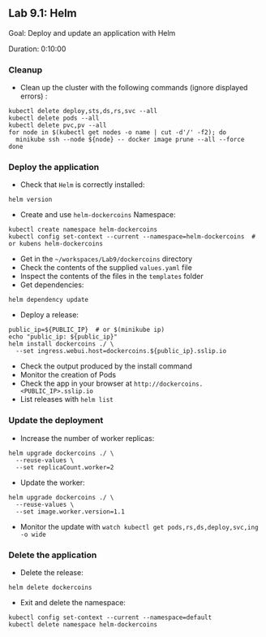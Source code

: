 
## Lab 9.1: Helm

Goal: Deploy and update an application with Helm

Duration: 0:10:00

### Cleanup

- Clean up the cluster with the following commands (ignore displayed errors) :

```shell
kubectl delete deploy,sts,ds,rs,svc --all
kubectl delete pods --all
kubectl delete pvc,pv --all
for node in $(kubectl get nodes -o name | cut -d'/' -f2); do
  minikube ssh --node ${node} -- docker image prune --all --force
done
```

### Deploy the application

- Check that `Helm` is correctly installed:

```shell
helm version
```

- Create and use `helm-dockercoins` Namespace:

```shell
kubectl create namespace helm-dockercoins
kubectl config set-context --current --namespace=helm-dockercoins  # or kubens helm-dockercoins
```

- Get in the `~/workspaces/Lab9/dockercoins` directory
- Check the contents of the supplied `values.yaml` file
- Inspect the contents of the files in the `templates` folder
- Get dependencies:

```shell
helm dependency update
```

- Deploy a release:

```shell
public_ip=${PUBLIC_IP}  # or $(minikube ip)
echo "public_ip: ${public_ip}"
helm install dockercoins ./ \
  --set ingress.webui.host=dockercoins.${public_ip}.sslip.io
```

- Check the output produced by the install command
- Monitor the creation of Pods
- Check the app in your browser at `http://dockercoins.<PUBLIC_IP>.sslip.io`
- List releases with `helm list`

### Update the deployment

- Increase the number of worker replicas:

```shell
helm upgrade dockercoins ./ \
  --reuse-values \
  --set replicaCount.worker=2
```

- Update the worker:

```shell
helm upgrade dockercoins ./ \
  --reuse-values \
  --set image.worker.version=1.1
```

- Monitor the update with `watch kubectl get pods,rs,ds,deploy,svc,ing -o wide`

### Delete the application

- Delete the release:

```shell
helm delete dockercoins
```

- Exit and delete the namespace:

```shell
kubectl config set-context --current --namespace=default
kubectl delete namespace helm-dockercoins
```

<div class="pb"></div>
